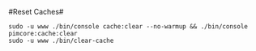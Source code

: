 #Reset Caches#

	sudo -u www ./bin/console cache:clear --no-warmup && ./bin/console pimcore:cache:clear
	sudo -u www ./bin/clear-cache
